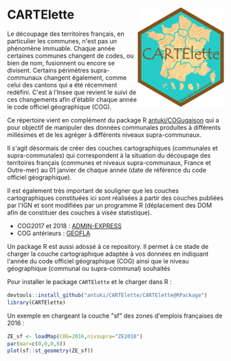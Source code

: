 # CARTElette <img src="cartelette.png" width=200 align="right" />

Le découpage des territoires français, en particulier les communes, n'est pas un phénomène immuable. Chaque année certaines communes changent de codes, ou bien de nom, fusionnent ou encore se divisent. Certains périmètres supra-communaux changent également, comme celui des cantons qui a été récemment redéfini. C'est à l'Insee que revient le suivi de ces changements afin d'établir chaque année le code officiel géographique (COG).

Ce répertoire vient en complément du package R [antuki/COGugaison](https://github.com/antuki/COGugaison) qui a pour objectif de manipuler des données communales produites à différents millésimes et de les agréger à différents niveaux supra-communaux. 

Il s'agit désormais de créer des couches cartographiques (communales et supra-communales) qui correspondent à la situation du découpage des territoires français (communes et niveaux supra-communaux, France et Outre-mer) au 01 janvier de chaque année (date de référence du code officiel géographique).

Il est également très important de souligner que les couches cartographiques constituées ici sont réalisées à partir des couches publiées par l'IGN et sont modifiées par un programme R (déplacement des DOM afin de constituer des couches à visée statistique).

* COG2017 et 2018 : [ADMIN-EXPRESS](http://professionnels.ign.fr/adminexpress)
* COG antérieurs : [GEOFLA](http://professionnels.ign.fr/geofla)

Un package R est aussi adossé à ce repository. Il permet à ce stade de charger la couche cartographique adaptée à vos données en indiquant l'année du code officiel géographique (COG) ainsi que le niveau géographique (communal ou supra-communal) souhaités


Pour installer le package `CARTElette` et le charger dans R :
 
```r 
devtools::install_github("antuki/CARTElette/CARTElette@RPackage")
library(CARTElette)
```

Un exemple en chargeant la couche "sf" des zones d'emplois françaises de 2016 : 

```r
ZE_sf <- loadMap(COG=2016,nivsupra="ZE2010")
par(mar=c(0,0,0,0))
plot(sf::st_geometry(ZE_sf))
```

